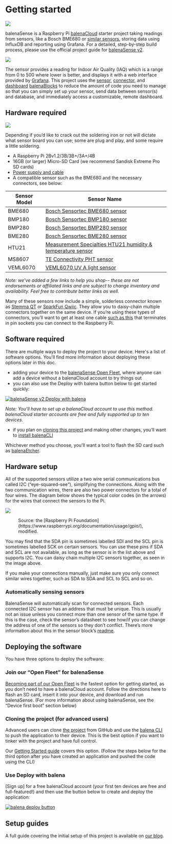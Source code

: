 # Getting started

![](https://assets.balena.io/blog-common/2021/07/sensev2.png)

balenaSense is a Raspberry Pi [balenaCloud](https://www.balena.io/cloud/) starter project taking readings from sensors, like a Bosch BME680 or [similar sensors](../docs/getting-started/#sensors), storing data using InfluxDB and reporting using Grafana. For a detailed, step-by-step build process, please use the official project guide for [balenaSense v2](https://www.balena.io/blog/balenasense-v2-updated-temperature-pressure-and-humidity-monitoring-for-raspberry-pi/).

![](https://raw.githubusercontent.com/balena-io-projects/balena-sense/master/images/iaq-ratings.png)

The sensor provides a reading for Indoor Air Quality (IAQ) which is a range from 0 to 500 where lower is better, and displays it with a web interface provided by [Grafana](https://github.com/grafana/grafana). This project uses the [sensor](https://github.com/balenablocks/sensor), [connector](https://github.com/balenablocks/connector), and [dashboard](https://github.com/balenablocks/dashboard) [balenaBlocks](https://github.com/balenablocks) to reduce the amount of code you need to manage so that you can simply set up your sensor, send data between sensor(s) and database, and immediately access a customizable, remote dashboard.

## Hardware required

![](https://assets.balena.io/blog-common/2021/07/sensev2-daisy.png)

Depending if you’d like to crack out the soldering iron or not will dictate what sensor board you can use; some are plug and play, and some require a little soldering.

* A Raspberry Pi 2Bv1.2/3B/3B+/3A+/4B
* 16GB (or larger) Micro-SD Card (we recommend Sandisk Extreme Pro SD cards)
* [Power supply and cable](https://www.raspberrypi.org/products/raspberry-pi-universal-power-supply/)
* A compatible sensor such as the BME680 and the necessary connectors, see below:

<span id="sensors"></span>

| Sensor Model | Sensor Name | 
| ------------ | ----------- |
| BME680 | [Bosch Sensortec BME680 sensor](https://www.adafruit.com/product/3660?gclid=CjwKCAjwlrqHBhByEiwAnLmYUA35oSWz41-kN-awvh6RrLW3ar6pT9PYRx2Wjv96wjjn2X8--7JkTxoCk2IQAvD_BwE) |
| BMP180 | [Bosch Sensortec BMP180 sensor](https://www.mouser.com/ProductDetail/Pimoroni/PIM472?qs=P1JMDcb91o7p2TYl00AP7g%3D%3D&mgh=1&gclid=CjwKCAjwlrqHBhByEiwAnLmYUG86Kxt_Xit3Dre0bpv2mnYQayWGvNl3HJkVMq3sZo2dHueu8nEMxBoCdEUQAvD_BwE) |
| BMP280 | [Bosch Sensortec BMP280 sensor](https://www.digikey.com/en/products/detail/bosch-sensortec/BME688/13681287?utm_adgroup=Specialized%20Sensors&utm_source=google&utm_medium=cpc&utm_campaign=Shopping_Product_Sensors%2C%20Transducers_NEW&utm_term=&utm_content=Specialized%20Sensors&gclid=CjwKCAjwlrqHBhByEiwAnLmYUJaQDb25oZIKHhtfkN95OBf53m7ppNf2eAb5a_lGi7vB33WQ-wgRshoCR9EQAvD_BwE) |
| BME280 | [Bosch Sensortec BME280 sensor](https://www.adafruit.com/product/2652?gclid=CjwKCAjwlrqHBhByEiwAnLmYUD6k6w_hG0mudMCtQOEKALl5MnoLp-Nt2a8LMnyEM9VUgj035BeXiBoCe8sQAvD_BwE) |
| HTU21 | [Measurement Specialties HTU21 humidity & temperature sensor](https://www.adafruit.com/product/1899) |
| MS8607 | [TE Connectivity PHT sensor](https://www.digikey.com/en/products/detail/te-connectivity-measurement-specialties/SM9236-BCE-S-600-002/14312077?utm_adgroup=Sensors%2C%20Transducers&utm_source=google&utm_medium=cpc&utm_campaign=Shopping_Supplier_TE%20Connectivity%20Measurement%20Specialties_0223_Co-op&utm_term=&utm_content=Sensors%2C%20Transducers&gclid=CjwKCAjwlrqHBhByEiwAnLmYUP0rf910QY6zcUkE3w1uyYPi9zdvyV_rb9o_oqFvrJj_4cjLEiBtCBoCG0cQAvD_BwE) | 
| VEML6070 | [VEML6070 UV A light sensor](https://www.adafruit.com/product/2899?gclid=CjwKCAjwlrqHBhByEiwAnLmYUFVZUKf4Eh8GjeWTwESBKyvTL73sozbpxi-WuepjSBsUJi0dyBMByBoCcRsQAvD_BwE) |

*Note: we've added a few links to help you shop-- these are not endorsements or affiliated links and are subject to change inventory and availability. Feel free to contribute better links as well.*

Many of these sensors now include a simple, solderless connector known as [Stemma QT](https://www.adafruit.com/index.php?main_page=category&cPath=1005) or [SparkFun Qwiic](https://www.sparkfun.com/qwiic). They allow you to daisy-chain multiple connectors together on the same device. If you’re using these types of connectors, you’ll want to get at least one cable [such as this](https://www.adafruit.com/product/4397) that terminates in pin sockets you can connect to the Raspberry Pi.

## Software required
There are multiple ways to deploy the project to your device. Here's a list of software options. You'll find more information about deploying these options later in this doc.
* adding your device to the [balenaSense Open Fleet](https://hub.balena.io/balenalabs/balenasense), where anyone can add a device without a balenaCloud account to try things out
* you can also use the Deploy with balena button below to get started quickly:

[![balenaSense v2 Deploy with balena](https://balena.io/deploy.svg)](https://dashboard.balena-cloud.com/deploy?repoUrl=https://github.com/balenalabs/balena-sense)

*Note: You'll have to set up a balenaCloud account to use this method. balenaCloud starter accounts are free and fully supported up to ten devices.*

* if you plan on [cloning this project](https://github.com/balenalabs/balena-sense) and making other changes, you’ll want to [install balenaCLI](https://github.com/balena-io/balena-cli) 

Whichever method you choose, you'll want a tool to flash the SD card such as [balenaEtcher](https://www.balena.io/etcher/).

## Hardware setup
All of the supported sensors utilize a two wire serial communications bus called I2C (“eye-squared-see”), simplifying the connections. Along with the two communication wires, there are also two power connectors for a total of four wires. The diagram below shows the typical color codes (in the arrows) for the wires that connect the sensors to the Pi.

![](https://assets.balena.io/blog-common/2021/07/sensev2-pinout.png)

<figure>Source: the [Raspberry Pi Foundation](https://www.raspberrypi.org/documentation/usage/gpio/), modified. </figure>

You may find that the SDA pin is sometimes labelled SDI and the SCL pin is sometimes labelled SCK on certain sensors. You can use these pins if SDA and SCL are not available, as long as the sensor is in the list above and supports I2C. You can daisy chain multiple I2C sensors together, as seen in the image above.

If you make your connections manually, just make sure you only connect similar wires together, such as SDA to SDA and SCL to SCL and so on. 

### Automatically sensing sensors

BalenaSense will automatically scan for connected sensors. Each connected I2C sensor has an address that must be unique. This is usually not an issue unless you connect more than one sensor of the same type. If this is the case, check the sensor’s datasheet to see how/if you can change the address of one of the sensors so they don’t conflict. There’s more information about this in the sensor block’s [readme](https://github.com/balenablocks/sensor).

## Deploying the software
You have three options to deploy the software:

### Join our “Open Fleet” for balenaSense
[Becoming part of our Open Fleet](https://hub.balena.io/balenalabs/balenasense) is the fastest option for getting started, as you don’t need to have a balenaCloud account. Follow the directions here to flash an SD card, insert it into your device, and download and run balenaSense. (For more information about using balenaSense, see the “Device first boot” section below) 

### Cloning the project (for advanced users)
Advanced users can clone [the project](https://github.com/balenalabs/balena-sense) from GitHub and use the [balena CLI](https://github.com/balena-io/balena-cli) to push the application to their device. This is the best option if you want to tinker with the project and have full control.  

Our [Getting Started guide](https://www.balena.io/docs/learn/getting-started/raspberrypi3/python/) covers this option. (Follow the steps below for the third option after you have created an application and pushed the code using the CLI)

### Use Deploy with balena

[Sign up] for a free balenaCloud account (your first ten devices are free and full-featured!) and then use the button below to create and deploy the application:

[![balena deploy button](https://www.balena.io/deploy.svg)](https://dashboard.balena-cloud.com/deploy?repoUrl=https://github.com/balenalabs/balena-sense)

## Setup guides
A full guide covering the initial setup of this project is available on [our blog](https://www.balena.io/blog/balenasense-v2-updated-temperature-pressure-and-humidity-monitoring-for-raspberry-pi/).

